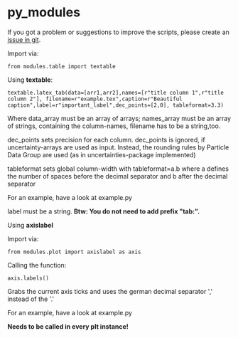 # py_modules
If you got a problem or suggestions to improve the scripts, please create an [issue in git](https://github.com/Julian-Hochhaus/py_modules/issues).

Import via:
    
    from modules.table import textable



Using **textable**:

    textable.latex_tab(data=[arr1,arr2],names=[r"title column 1",r"title column 2"], filename=r"example.tex",caption=r"Beautiful caption",label=r"important_label",dec_points=[2,0], tableformat=3.3)


Where data_array must be an array of arrays; names_array must be an array of strings, containing the column-names, filename has to be a string,too.

dec_points sets precision for each column. dec_points is ignored, if uncertainty-arrays are used as input. Instead, the rounding rules by Particle Data Group are used (as in uncertainties-package implemented)

tableformat sets global column-width with
    tableformat=a.b
where a defines the number of spaces before the decimal separator and b after the decimal separator

For an example, have a look at example.py

label must be a string.
**Btw: You do not need to add prefix "tab:".**




Using **axislabel**

Import via:

    from modules.plot import axislabel as axis

Calling the function:
    
    axis.labels()
Grabs the current axis ticks and uses the german decimal separator ',' instead of the '.'

For an example, have a look at example.py



**Needs to be called in every plt instance!**
